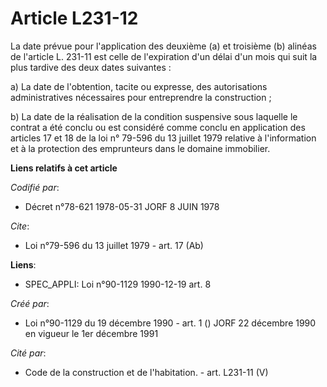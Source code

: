 # Article L231-12

La date prévue pour l'application des deuxième (a) et troisième (b) alinéas de l'article L. 231-11 est celle de l'expiration
d'un délai d'un mois qui suit la plus tardive des deux dates suivantes : 

a) La date de l'obtention, tacite ou expresse, des autorisations administratives nécessaires pour entreprendre la
construction ; 

b) La date de la réalisation de la condition suspensive sous laquelle le contrat a été conclu ou est considéré comme conclu
en application des articles 17 et 18 de la loi n° 79-596 du 13 juillet 1979 relative à l'information et à la protection des
emprunteurs dans le domaine immobilier.

**Liens relatifs à cet article**

_Codifié par_:

  - Décret n°78-621 1978-05-31 JORF 8 JUIN 1978

_Cite_:

  - Loi n°79-596 du 13 juillet 1979 - art. 17 (Ab)

**Liens**:

  - SPEC_APPLI: Loi n°90-1129 1990-12-19 art. 8

_Créé par_:

  - Loi n°90-1129 du 19 décembre 1990 - art. 1 () JORF 22 décembre 1990 en vigueur le 1er décembre 1991

_Cité par_:

  - Code de la construction et de l'habitation. - art. L231-11 (V)
